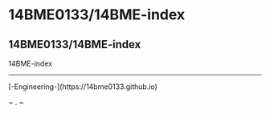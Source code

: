 # 14BME0133/14BME-index
## 14BME0133/14BME-index

14BME-index



<hr>
[-Engineering-](https://14bme0133.github.io)

~ . ~
